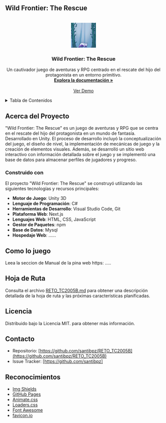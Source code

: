 ## Wild Frontier: The Rescue
<!-- PROJECT LOGO -->
<br />
<div align="center">
  <a href="https://github.com/santibpz/RETO_TC2005B">
    <img src="Web/server/client/logo.png" alt="Logo" width="80" height="80">
  </a>

  <h3 align="center">Wild Frontier: The Rescue</h3>

  <p align="center">
    Un cautivador juego de aventuras y RPG centrado en el rescate del hijo del protagonista en un entorno primitivo.
    <br />
    <a href="https://github.com/santibpz/RETO_TC2005B"><strong>Explora la documentación »</strong></a>
    <br />
    <br />
    <a href="https://github.com/santibpz/RETO_TC2005B">Ver Demo</a>
  </p>
</div>

<!-- TABLE OF CONTENTS -->
<details>
  <summary>Tabla de Contenidos</summary>
  <ol>
    <li>
      <a href="#acerca-del-proyecto">Acerca del Proyecto</a>
      <ul>
        <li><a href="#construido-con">Construido con</a></li>
      </ul>
    </li>
  </ol>
</details>

<!-- ACERCA DEL PROYECTO -->
## Acerca del Proyecto

"Wild Frontier: The Rescue" es un juego de aventuras y RPG que se centra en el rescate del hijo del protagonista en un mundo de fantasía. Desarrollado en Unity. El proceso de desarrollo incluyó la conceptualización del juego, el diseño de nivel, la implementación de mecánicas de juego y la creación de elementos visuales. Además, se desarrolló un sitio web interactivo con información detallada sobre el juego y se implementó una base de datos para almacenar perfiles de jugadores y progreso.

### Construido con

El proyecto "Wild Frontier: The Rescue" se construyó utilizando las siguientes tecnologías y recursos principales:

- **Motor de Juego**: Unity 3D
- **Lenguaje de Programación**: C#
- **Herramientas de Desarrollo**: Visual Studio Code, Git
- **Plataforma Web**: Next.js
- **Lenguajes Web**: HTML, CSS, JavaScript
- **Gestor de Paquetes**: npm
- **Base de Datos**: Mysql
- **Hospedaje Web**: ...... 

<!-- USO -->
## Como lo juego

Leea la seccion de Manual de la pina web https: .....

<!-- HOJA DE RUTA -->
## Hoja de Ruta

Consulta el archivo [RETO_TC2005B.md](RETO_TC2005B.md) para obtener una descripción detallada de la hoja de ruta y las próximas características planificadas.

<!-- LICENSE -->
## Licencia

Distribuido bajo la Licencia MIT. para obtener más información.

<!-- CONTACTO -->
## Contacto

- Repositorio: [https://github.com/santibpz/RETO_TC2005B](https://github.com/santibpz/RETO_TC2005B)
- Issue Tracker: [https://github.com/santibpz]

<!-- RECONOCIMIENTOS -->
## Reconocimientos

- [Img Shields](https://shields.io)
- [GitHub Pages](https://pages.github.com)
- [Animate.css](https://daneden.github.io/animate.css)
- [Loaders.css](https://connoratherton.com/loaders)
- [Font Awesome](https://fontawesome.com)
- [favicon.io](https://favicon.io)
